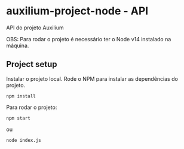 
# auxilium-project-node - API
API do projeto Auxilium

OBS: Para rodar o projeto é necessário ter o Node v14 instalado na máquina.


## Project setup

Instalar o projeto local. Rode o NPM para instalar as dependências do projeto.

```
npm install

```

Para rodar o projeto:

```
npm start
```

ou

```
node index.js
```
